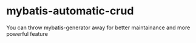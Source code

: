 # mybatis-automatic-crud
You can throw mybatis-generator away for better maintainance and more powerful feature
